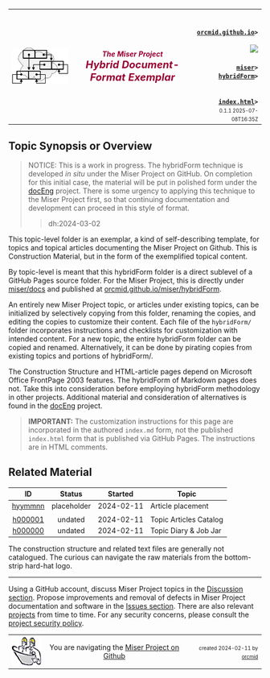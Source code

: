<!-- index.md 0.1.1                 UTF-8                         2025-07-08
     ----1----|----2----|----3----|----4----|----5----|----6----|----7----|--*
 source <https://github.com/orcmid/miser/blob/master/docs/hybridForm/index.md>
 publication <https://orcmid.github.io/miser/hybridForm/>
     -->
<table border="0" width="100%">
  <tr>
    <td width="25%" align="left" height="6"><!-- CUSTOMIZE FOR PROJECT -->
       <a href="../" title="The Miser Project on GitHub">
       <img src="../images/misertheory-logo.png" /></a>
    </td>
       <td width="48%" height="6"><p align="center"><font color="#990033"><strong>
	<i>The Miser Project</i><br /><!-- CUSTOMIZE FOR PROJECT -->
    <i><big><big>Hybrid Document-Format Exemplar</big></big></i></strong></font></p>
    </td>
    <td width="27%" height="6" valign="middle" align="right">
      <b><code>
	  <a href="../../" target="_top">orcmid.github.io</a>&gt;
      </code></b>
      <br />
      <a href="https://clustrmaps.com/site/1bw9w" title="Visit tracker">
            <img src="//www.clustrmaps.com/map_v2.png?d=3-2eQV4fOuelVHp_YtztZ0hl9Uj4ei9zLKw_nRgCgyM&cl=ffffff" />
      </a>
      <br />
      <b><code>
      <a href="../" target="_top">miser</a>&gt;<!-- CUSTOMIZE FOR PROJECT -->
      <a href="./" target="_top">hybridForm</a>&gt;<!-- CUSTOMIZE FOR TOPIC -->
      </code></b>
      <br />
      <b><code>
      <a href="index.html" target="_top">index.html</a>&gt;</code></b>
      <br />
      <small><small>
        0.1.1 2025-07-08T16:35Z<!-- MAINTAIN THIS MANUALLY -->
      </small></small>
      </td>
  </tr>
</table>

## Topic Synopsis or Overview <!-- CUSTOMIZE FOR THE INTENDED TOPIC -->

<!-- REPLACE THIS CONTENT WITH TOPIC-SPECIFIC STATEMENTS -->
> NOTICE: This is a work in progress.  The hybridForm technique is developed
*in situ* under the Miser Project on GitHub.  On completion for this initial
case, the material will be put in polished form under the
[docEng](../../docEng/) project.  There is some urgency to applying this
technique to the Miser Project first, so that continuing documentation and
development can proceed in this style of format.
> > dh:2024-03-02

This topic-level folder is an exemplar, a kind of self-describing template,
for topics and topical articles documenting the Miser Project on Github.  This
is Construction Material, but in the form of the exemplified topical content.

By topic-level is meant that this hybridForm folder is a direct sublevel of
a GitHub Pages source folder.  For the Miser Project, this is directly under
[miser/docs](https://github.com/orcmid/miser/tree/master/docs) and
published at
[orcmid.github.io/miser/hybridForm](https://orcmid.github.io/miser/hybridForm).

An entirely new Miser Project topic, or articles under existing topics, can be
initialized by selectively copying from this folder, renaming the copies, and
editing the copies to customize their content.  Each file of the `hybridForm/`
folder incorporates instructions and checklists for customization with
intended content.  For a new topic, the entire hybridForm folder can be
copied and renamed.  Alternatively, it can be done by pirating copies from
existing topics and portions of hybridForm/.

The Construction Structure and HTML-article pages depend on Microsoft Office
FrontPage 2003 features.  The hybridForm of Markdown pages does not. Take this
into consideration before employing hybridForm methodology in other projects.
Additional material and consideration of alternatives is found in the
[docEng](https://orcmid.github.io/docEng/) project.

> **IMPORTANT:** The customization instructions for this page are incorporated
  in the authored `index.md` form, not the published `index.html` form that
  is published via GitHub Pages.  The instructions are in HTML comments.

## Related Material

<!--
This placeholder links to raw materials and notes, including text files.
There will be organized folios of content as consolidation of documentation
on the web progresses.  The choice of accession number and prefix letter(s)
will be topic-specific and unambiguous within a project.

Note that whether there is a construction zone as part of the construction
structure depends on the situation.  The inclusion of text files is also
variable.
-->

| **ID** | **Status** | **Started** | **Topic** |
|   :-:   |   :-:   |  :-:   |  ---  |
| [hyymmnn](yyyy/mm/hyymmnn.html) | placeholder | 2024-02-11 | Article placement |
|                         |          |            |                        |
| [h000001](h000001.htm)  | undated  | 2024-02-11 | Topic Articles Catalog |
| [h000000](h000000.htm)  | undated  | 2024-02-11 | Topic Diary & Job Jar  |

The construction structure and related text files are generally not
catalogued.  The curious can navigate the raw materials from the bottom-strip
hard-hat logo.

----

Using a GitHub account, discuss Miser Project topics in the
[Discussion section](https://github.com/orcmid/miser/discussions).  Propose
improvements and removal of defects in Miser Project documentation and
software in the [Issues section](https://github.com/orcmid/miser/issues).
There are also relevant
[projects](https://github.com/orcmid/miser/projects?query=is%3Aopen)
from time to time.  For any security concerns, please consult the
[project security policy](https://github.com/orcmid/miser/security).

<table border="0" cellspacing="3" width="100%">
  <tr>
    <td width="14%">
	<a href="index.htm" target="_top">
       <img border="0" src="../images/hardhat-thumb.gif" alt="Hard Hat Area"
            align="left" width="80" height="57">
       </a>
    </td>
    <td width="54%" valign="middle" align="center">
      You are navigating the <a href="../">Miser Project on Github</a></td>
    <td width="30%"><!-- CUSTOMIZATION REQUIRED -->
      <p align="right"><font size="-2">created 2024-02-11 by
         <a target="_top" href="../../orcmid">orcmid</a> </font></p>
    </td>
  </tr>
</table>
<!--
  0.1.1  2025-07-08T16:35Z Cleanup the bottom project-tie-in paragraph
  0.1.0  2025-07-08T16:01Z Tweeking the layout further
  0.0.9  2025-07-08T15:30Z Touch-up that layout slightly
  0.0.8  2025-07-08T15:01Z Correct layout with Cluster Map
  0.0.7  2025-07-04T17:51Z Use the preferred footer-note
  0.0.6  2024-04-19T19:56Z Touch-up with annotations
  0.0.5  2024-03-02T16:36Z Notice about work in progress
  0.0.4  2024-02-26T21:28Z Improvement about the templating
  0.0.3  2024-02-14T21:07Z Emphasis on "examplar" and touch-ups
  0.0.2  2024-02-13T17:23Z More text on hybridForm principles
  0.0.1  2024-02-11T20:40Z Customize for Miser Project
  0.0.0  2024-02-11T19:35Z Create boilerplate from 0.0.4 ob/index.md

               *** end of miser/docs/hybridForm/index.md ***
         -->
